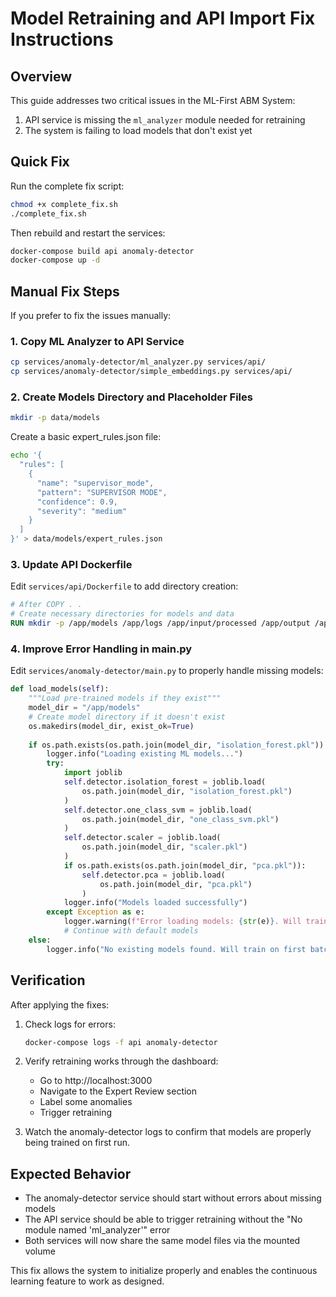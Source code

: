 # Model Retraining and API Import Fix Instructions

## Overview

This guide addresses two critical issues in the ML-First ABM System:

1. API service is missing the `ml_analyzer` module needed for retraining
2. The system is failing to load models that don't exist yet

## Quick Fix

Run the complete fix script:

```bash
chmod +x complete_fix.sh
./complete_fix.sh
```

Then rebuild and restart the services:

```bash
docker-compose build api anomaly-detector
docker-compose up -d
```

## Manual Fix Steps

If you prefer to fix the issues manually:

### 1. Copy ML Analyzer to API Service

```bash
cp services/anomaly-detector/ml_analyzer.py services/api/
cp services/anomaly-detector/simple_embeddings.py services/api/
```

### 2. Create Models Directory and Placeholder Files

```bash
mkdir -p data/models
```

Create a basic expert_rules.json file:
```bash
echo '{
  "rules": [
    {
      "name": "supervisor_mode",
      "pattern": "SUPERVISOR MODE",
      "confidence": 0.9,
      "severity": "medium"
    }
  ]
}' > data/models/expert_rules.json
```

### 3. Update API Dockerfile

Edit `services/api/Dockerfile` to add directory creation:

```dockerfile
# After COPY . .
# Create necessary directories for models and data
RUN mkdir -p /app/models /app/logs /app/input/processed /app/output /app/cache
```

### 4. Improve Error Handling in main.py

Edit `services/anomaly-detector/main.py` to properly handle missing models:

```python
def load_models(self):
    """Load pre-trained models if they exist"""
    model_dir = "/app/models"
    # Create model directory if it doesn't exist
    os.makedirs(model_dir, exist_ok=True)
    
    if os.path.exists(os.path.join(model_dir, "isolation_forest.pkl")):
        logger.info("Loading existing ML models...")
        try:
            import joblib
            self.detector.isolation_forest = joblib.load(
                os.path.join(model_dir, "isolation_forest.pkl")
            )
            self.detector.one_class_svm = joblib.load(
                os.path.join(model_dir, "one_class_svm.pkl")
            )
            self.detector.scaler = joblib.load(
                os.path.join(model_dir, "scaler.pkl")
            )
            if os.path.exists(os.path.join(model_dir, "pca.pkl")):
                self.detector.pca = joblib.load(
                    os.path.join(model_dir, "pca.pkl")
                )
            logger.info("Models loaded successfully")
        except Exception as e:
            logger.warning(f"Error loading models: {str(e)}. Will train new models.")
            # Continue with default models
    else:
        logger.info("No existing models found. Will train on first batch.")
```

## Verification

After applying the fixes:

1. Check logs for errors:
   ```bash
   docker-compose logs -f api anomaly-detector
   ```

2. Verify retraining works through the dashboard:
   - Go to http://localhost:3000
   - Navigate to the Expert Review section
   - Label some anomalies
   - Trigger retraining

3. Watch the anomaly-detector logs to confirm that models are properly being trained on first run.

## Expected Behavior

- The anomaly-detector service should start without errors about missing models
- The API service should be able to trigger retraining without the "No module named 'ml_analyzer'" error
- Both services will now share the same model files via the mounted volume

This fix allows the system to initialize properly and enables the continuous learning feature to work as designed.
